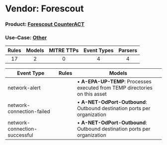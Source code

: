 Vendor: Forescout
=================
### Product: [Forescout CounterACT](../ds_forescout_forescout_counteract.md)
### Use-Case: [Other](../../../../UseCases/uc_other.md)

| Rules | Models | MITRE TTPs | Event Types | Parsers |
|:-----:|:------:|:----------:|:-----------:|:-------:|
|  17   |   2    |     0      |      4      |    4    |

| Event Type                    | Rules | Models                                                                          |
| ----------------------------- | ----- | ------------------------------------------------------------------------------- |
| network-alert                 |       |  • <b>A-EPA-UP-TEMP</b>: Processes executed from TEMP directories on this asset |
| network-connection-failed     |       |  • <b>A-NET-OdPort-Outbound</b>: Outbound destination ports per organization    |
| network-connection-successful |       |  • <b>A-NET-OdPort-Outbound</b>: Outbound destination ports per organization    |